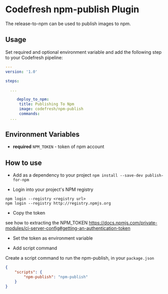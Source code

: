 # Codefresh npm-publish Plugin

The release-to-npm can be used to publish images to npm. 

## Usage

Set required and optional environment variable and add the following step to your Codefresh pipeline:

```yaml
---
version: '1.0'

steps:

  ...

     deploy_to_npm:  
      title: Publishing To Npm 
      image: codefresh/npm-publish
      commands:
  ...

```

## Environment Variables

- **required** `NPM_TOKEN` - token of npm account

## How to use

- Add as a dependency to your project `npm install --save-dev publish-for-npm`

- Login into your project's NPM registry

```
npm login --registry <registry url>
npm login --registry http://registry.npmjs.org
```

- Copy the token

see how to extracting the NPM_TOKEN https://docs.npmjs.com/private-modules/ci-server-config#getting-an-authentication-token

- Set the token as environment variable

- Add script command

Create a script command to run the npm-publish, in your `package.json`

```json
{
    "scripts": {
        "npm-publish": "npm-publish"
    }
}
```




